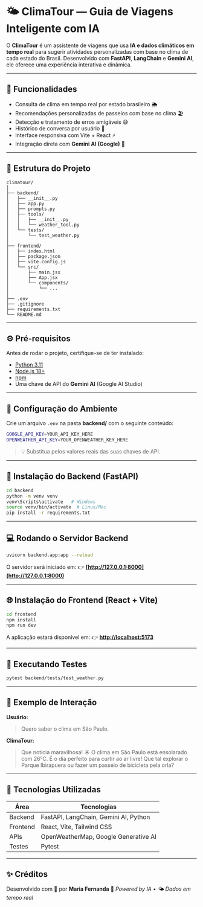 # 🌤️ ClimaTour — Guia de Viagens Inteligente com IA

O **ClimaTour** é um assistente de viagens que usa **IA e dados climáticos em tempo real** para sugerir atividades personalizadas com base no clima de cada estado do Brasil.
Desenvolvido com **FastAPI**, **LangChain** e **Gemini AI**, ele oferece uma experiência interativa e dinâmica.

---

## 🚀 Funcionalidades

* Consulta de clima em tempo real por estado brasileiro 🌦️
* Recomendações personalizadas de passeios com base no clima 🏖️
* Detecção e tratamento de erros amigáveis 😅
* Histórico de conversa por usuário 💬
* Interface responsiva com Vite + React ⚡
* Integração direta com **Gemini AI (Google)** 🤖

---

## 🧩 Estrutura do Projeto

```
climatour/
│
├── backend/
│   ├── __init__.py
│   ├── app.py
│   ├── prompts.py
│   ├── tools/
│   │   ├── __init__.py
│   │   └── weather_tool.py
│   └── tests/
│       └── test_weather.py
│
├── frontend/
│   ├── index.html
│   ├── package.json
│   ├── vite.config.js
│   └── src/
│       ├── main.jsx
│       ├── App.jsx
│       └── components/
│           └── ...
│
├── .env
├── .gitignore
├── requirements.txt
└── README.md
```

---

## ⚙️ Pré-requisitos

Antes de rodar o projeto, certifique-se de ter instalado:

* [Python 3.11](https://www.python.org/downloads/)
* [Node.js 18+](https://nodejs.org/)
* [npm](https://www.npmjs.com/)
* Uma chave de API do **Gemini AI** (Google AI Studio)

---

## 🔑 Configuração do Ambiente

Crie um arquivo `.env` na pasta **backend/** com o seguinte conteúdo:

```bash
GOOGLE_API_KEY=YOUR_API_KEY_HERE
OPENWEATHER_API_KEY=YOUR_OPENWEATHER_KEY_HERE
```

> 💡 Substitua pelos valores reais das suas chaves de API.

---

## 🐍 Instalação do Backend (FastAPI)

```bash
cd backend
python -m venv venv
venv\Scripts\activate   # Windows
source venv/bin/activate  # Linux/Mac
pip install -r requirements.txt
```

---

## 💻 Rodando o Servidor Backend

```bash
uvicorn backend.app:app --reload
```

O servidor será iniciado em:
👉 **[http://127.0.0.1:8000](http://127.0.0.1:8000)**

---

## 🌐 Instalação do Frontend (React + Vite)

```bash
cd frontend
npm install
npm run dev
```

A aplicação estará disponível em:
👉 **[http://localhost:5173](http://localhost:5173)**

---

## 🧪 Executando Testes

```bash
pytest backend/tests/test_weather.py
```

---

## 🧠 Exemplo de Interação

**Usuário:**

> Quero saber o clima em São Paulo.

**ClimaTour:**

> Que notícia maravilhosa! ☀️ O clima em São Paulo está ensolarado com 26°C.
> É o dia perfeito para curtir ao ar livre! Que tal explorar o Parque Ibirapuera ou fazer um passeio de bicicleta pela orla?

---

## 🧰 Tecnologias Utilizadas

| Área     | Tecnologias                           |
| -------- | ------------------------------------- |
| Backend  | FastAPI, LangChain, Gemini AI, Python |
| Frontend | React, Vite, Tailwind CSS             |
| APIs     | OpenWeatherMap, Google Generative AI  |
| Testes   | Pytest                                |

---

## ✨ Créditos

Desenvolvido com 💙 por **Maria Fernanda**
🤖 *Powered by IA • 🌤️ Dados em tempo real*
